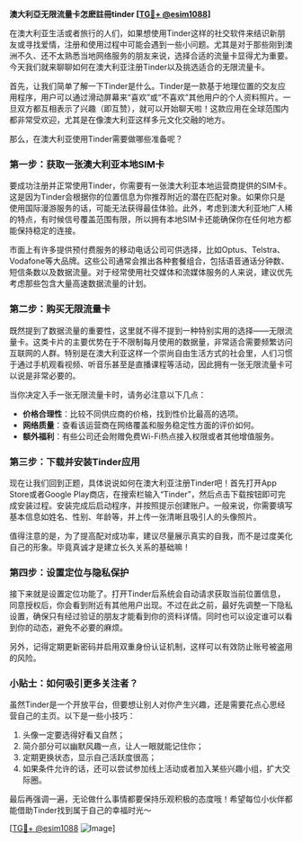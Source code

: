 **澳大利亞无限流量卡怎麽註冊tinder [[TG💪+ @esim1088](https://t.me/s/esim1088)]**

在澳大利亚生活或者旅行的人们，如果想使用Tinder这样的社交软件来结识新朋友或寻找爱情，注册和使用过程中可能会遇到一些小问题。尤其是对于那些刚到澳洲不久、还不太熟悉当地网络服务的朋友来说，选择合适的流量卡显得尤为重要。今天我们就来聊聊如何在澳大利亚注册Tinder以及挑选适合的无限流量卡。

首先，让我们简单了解一下Tinder是什么。Tinder是一款基于地理位置的交友应用程序，用户可以通过滑动屏幕来“喜欢”或“不喜欢”其他用户的个人资料照片。一旦双方都互相表示了兴趣（即互赞），就可以开始聊天啦！这款应用在全球范围内都非常受欢迎，尤其是在像澳大利亚这样多元文化交融的地方。

那么，在澳大利亚使用Tinder需要做哪些准备呢？

### 第一步：获取一张澳大利亚本地SIM卡

要成功注册并正常使用Tinder，你需要有一张澳大利亚本地运营商提供的SIM卡。这是因为Tinder会根据你的位置信息为你推荐附近的潜在匹配对象。如果你只是使用国际漫游服务的话，可能无法获得最佳体验。此外，考虑到澳大利亚地广人稀的特点，有时候信号覆盖范围有限，所以拥有本地SIM卡还能确保你在任何地方都能保持稳定的连接。

市面上有许多提供预付费服务的移动电话公司可供选择，比如Optus、Telstra、Vodafone等大品牌。这些公司通常会推出各种套餐组合，包括语音通话分钟数、短信条数以及数据流量。对于经常使用社交媒体和流媒体服务的人来说，建议优先考虑那些包含大量高速数据流量的计划。

### 第二步：购买无限流量卡

既然提到了数据流量的重要性，这里就不得不提到一种特别实用的选择——无限流量卡。这类卡片的主要优势在于不限制每月使用的数据量，非常适合需要频繁访问互联网的人群。特别是在澳大利亚这样一个崇尚自由生活方式的社会里，人们习惯于通过手机观看视频、听音乐甚至是直播课程等活动，因此拥有一张无限流量卡可以说是非常必要的。

当你决定入手一张无限流量卡时，请务必注意以下几点：
- **价格合理性**：比较不同供应商的价格，找到性价比最高的选项。
- **网络质量**：查看该运营商在网络覆盖和服务稳定性方面的评价如何。
- **额外福利**：有些公司还会附赠免费Wi-Fi热点接入权限或者其他增值服务。

### 第三步：下载并安装Tinder应用

现在让我们回到正题，具体说说如何在澳大利亚注册Tinder吧！首先打开App Store或者Google Play商店，在搜索栏输入“Tinder”，然后点击下载按钮即可完成安装过程。安装完成后启动程序，并按照提示创建账户。一般来说，你需要填写基本信息如姓名、性别、年龄等，并上传一张清晰且吸引人的头像照片。

值得注意的是，为了提高配对成功率，建议尽量展示真实的自我，而不是过度美化自己的形象。毕竟真诚才是建立长久关系的基础嘛！

### 第四步：设置定位与隐私保护

接下来就是设置定位功能了。打开Tinder后系统会自动请求获取当前位置信息，同意授权后，你会看到附近有其他用户出现。不过在此之前，最好先调整一下隐私设置，确保只有经过验证的朋友才能看到你的资料详情。同时也可以设定谁可以看到你的动态，避免不必要的麻烦。

另外，记得定期更新密码并启用双重身份认证机制，这样可以有效防止账号被盗用的风险。

### 小贴士：如何吸引更多关注者？

虽然Tinder是一个开放平台，但要想让别人对你产生兴趣，还是需要花点心思经营自己的主页。以下是一些小技巧：
1. 头像一定要选得好看又自然；
2. 简介部分可以幽默风趣一点，让人一眼就能记住你；
3. 定期更换状态，显示自己活跃度很高；
4. 如果条件允许的话，还可以尝试参加线上活动或者加入某些兴趣小组，扩大交际圈。

最后再强调一遍，无论做什么事情都要保持乐观积极的态度哦！希望每位小伙伴都能借助Tinder找到属于自己的幸福时光～

[[TG💪+ @esim1088](https://t.me/s/esim1088) ![Image](https://i.postimg.cc/4NQfJmqS/Snipaste-2025-05-13-00-14-12.png)]